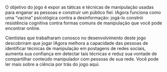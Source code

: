 O objetivo do jogo é expor as táticas e técnicas de manipulação usadas para enganar as pessoas e construir um público fiel. IAgora funciona como uma “vacina” psicológica contra a desinformação: jogá-lo constrói resistência cognitiva contra formas comuns de manipulação que você pode encontrar online.

Cientistas que trabalharam conosco no desenvolvimento deste jogo descobriram que jogar IAgora melhora a capacidade das pessoas de identificar técnicas de manipulação em postagens de redes sociais, aumenta sua confiança em detectar tais técnicas e reduz sua vontade de compartilhar conteúdo manipulador com pessoas de sua rede. Você pode ler mais sobre a ciência por trás do jogo aqui.       
